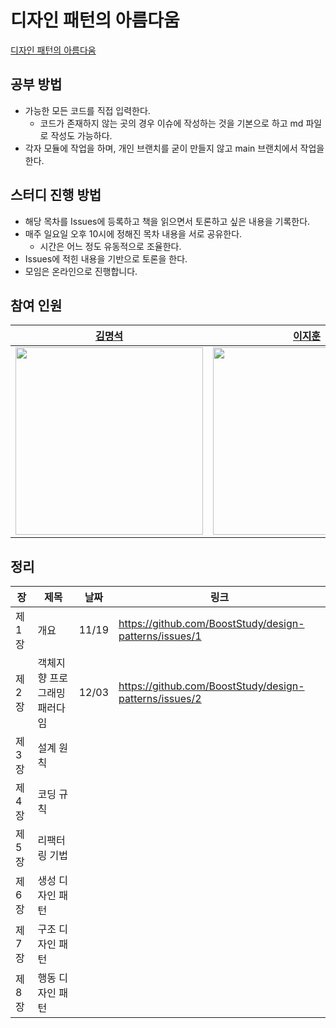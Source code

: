# 디자인 패턴의 아름다움

[디자인 패턴의 아름다움](https://www.yes24.com/Product/Goods/118859035?pid=123487&amp;cosemkid=go16849206587827416)

## 공부 방법

- 가능한 모든 코드를 직접 입력한다.
  - 코드가 존재하지 않는 곳의 경우 이슈에 작성하는 것을 기본으로 하고 md 파일로 작성도 가능하다.
- 각자 모듈에 작업을 하며, 개인 브랜치를 굳이 만들지 않고 main 브랜치에서 작업을 한다.
  
## 스터디 진행 방법

- 해당 목차를 Issues에 등록하고 책을 읽으면서 토론하고 싶은 내용을 기록한다.
- 매주 일요일 오후 10시에 정해진 목차 내용을 서로 공유한다.
  - 시간은 어느 정도 유동적으로 조율한다.
- Issues에 적힌 내용을 기반으로 토론을 한다.
- 모임은 온라인으로 진행합니다.

## 참여 인원

|[김명석](https://github.com/audxo112)|[이지훈](https://github.com/lee-ji-hoon)|[양수진](https://github.com/yangsooplus)|[이동훈](https://github.com/ldh019)|
|---|---|---|---|
|<img src="https://avatars.githubusercontent.com/u/9216335?v=4" width= 300px/>|<img src="https://avatars.githubusercontent.com/u/53300830?v=4" width= 300px />|<img src="https://avatars.githubusercontent.com/u/69582122?v=4" width= 300px />|<img src="https://avatars.githubusercontent.com/u/62137001?v=4" width= 300px/>|

## 정리

| 장   | 제목                                  | 날짜 | 링크 |
| ---- | ------------------------------------- | ---- | ---- |
| 제1장 | 개요                                  | 11/19      | https://github.com/BoostStudy/design-patterns/issues/1      |
| 제2장 | 객체지향 프로그래밍 패러다임          | 12/03     | https://github.com/BoostStudy/design-patterns/issues/2     |
| 제3장 | 설계 원칙                              |      |      |
| 제4장 | 코딩 규칙                             |      |      |
| 제5장 | 리팩터링 기법                          |      |      |
| 제6장 | 생성 디자인 패턴                       |      |      |
| 제7장 | 구조 디자인 패턴                       |      |      |
| 제8장 | 행동 디자인 패턴                       |      |      |
